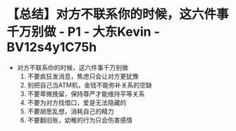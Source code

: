 # 【总结】对方不联系你的时候，这六件事千万别做 - P1 - 大东Kevin - BV12s4y1C75h

-   对方不联系你的时候，这六件事千万别做
    1.  不要疯狂发消息，焦虑只会让对方更犹豫
    2.  别把自己当ATM机，金钱不能弥补关系的空缺
    3.  不要卑微挽留，保持尊严才能维持平等关系
    4.  不要为对方找借口，爱是无法隐藏的
    5.  不要胡思乱想，消耗自己的精力
    6.  不要翻旧账，幼稚的行为只会伤害感情